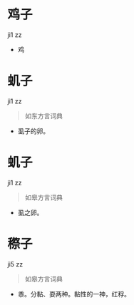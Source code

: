 # 鸡子
ji1 zz
- 鸡

# 虮子
ji1 zz
> 如东方言词典
- 虱子的卵。

# 虮子
ji1 zz
> 如皋方言词典
- 虱之卵。

# 穄子
ji5 zz
> 如皋方言词典
- 黍。分黏、耍两种。黏性的一神，红稃。
